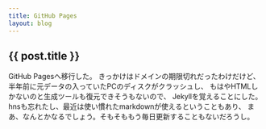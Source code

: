 ```yaml
---
title: GitHub Pages
layout: blog
---
```


## {{ post.title }}

GitHub Pagesへ移行した。
きっかけはドメインの期限切れだったわけだけど、
半年前に元データの入っていたPCのディスクがクラッシュし、
もはやHTMLしかないのと生成ツールも復元できそうもないので、
Jekyllを覚えることにした。
hnsも忘れたし、最近は使い慣れたmarkdownが使えるということもあり、
まあ、なんとかなるでしょう。そもそももう毎日更新することもないだろうし。
